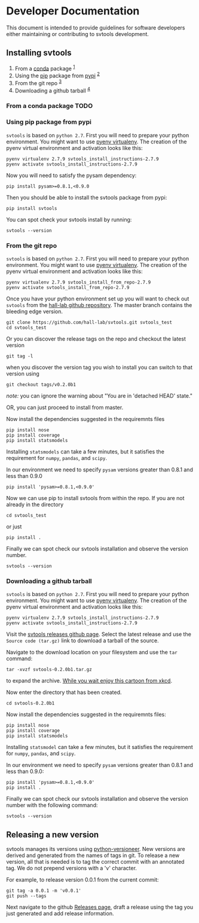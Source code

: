 # Developer Documentation

This document is intended to provide guidelines for software developers either maintaining or 
contributing to svtools development.

## Installing svtools

1. From a [conda][1] package <sup>[1](#conda-install)</sup>
2. Using the [pip][2] package from [pypi][3] <sup>[2](#pip-install)</sup>
3. From the git repo <sup>[3](#git-install)</sup>
4. Downloading a github tarball <sup>[4](#tarball-install)</sup>

### <a name="conda-install"></a> From a conda package TODO 

### <a name="pip-install"></a> Using pip package from pypi

`svtools` is based on `python 2.7`.  First you will need to prepare your python environment.  You might want to use [pyenv virtualenv][4].
The creation of the pyenv virtual environment and activation looks like this:

    pyenv virtualenv 2.7.9 svtools_install_instructions-2.7.9
    pyenv activate svtools_install_instructions-2.7.9

Now you will need to satisfy the pysam dependency:

    pip install pysam>=0.8.1,<0.9.0

Then you should be able to install the svtools package from pypi:

    pip install svtools

You can spot check your svtools install by running:

    svtools --version

### <a name="git-install"></a> From the git repo

`svtools` is based on `python 2.7`.  First you will need to prepare your python environment.  You might want to use [pyenv virtualenv][4].
The creation of the pyenv virtual environment and activation looks like this:

    pyenv virtualenv 2.7.9 svtools_install_from_repo-2.7.9
    pyenv activate svtools_install_from_repo-2.7.9

Once you have your python environment set up you will want to check out `svtools` from the [hall-lab github repository][5].  The master branch contains the bleeding edge version.

    git clone https://github.com/hall-lab/svtools.git svtools_test
    cd svtools_test

Or you can discover the release tags on the repo and checkout the latest version

    git tag -l

when you discover the version tag you wish to install you can switch to that version using

    git checkout tags/v0.2.0b1

_note:_ you can ignore the warning about "You are in 'detached HEAD' state."

OR, you can just proceed to install from master.

Now install the dependencies suggested in the requiremnts files

    pip install nose
    pip install coverage
    pip install statsmodels

Installing `statsmodels` can take a few minutes, but it satisfies the requirement for `numpy`, `pandas`, and `scipy`.

In our environment we need to specify `pysam` versions greater than 0.8.1 and less than 0.9.0

    pip install 'pysam>=0.8.1,<0.9.0'

Now we can use pip to install svtools from within the repo. If you are not already in the directory

    cd svtools_test

or just

    pip install .
Finally we can spot check our svtools installation and observe the version number.

    svtools --version

### <a name="tarball-install"></a> Downloading a github tarball

`svtools` is based on `python 2.7`.  First you will need to prepare your python environment.  You might want to use [pyenv virtualenv][4].
The creation of the pyenv virtual environment and activation looks like this:

    pyenv virtualenv 2.7.9 svtools_install_instructions-2.7.9
    pyenv activate svtools_install_instructions-2.7.9

Visit the [svtools releases github page][6].  Select the latest release and use the `Source code (tar.gz)` link to download a tarball of the source.

Navigate to the download location on your filesystem and use the `tar` command:

    tar -xvzf svtools-0.2.0b1.tar.gz
    
to expand the archive.  [While you wait enjoy this cartoon from xkcd][7]. 

Now enter the directory that has been created.

    cd svtools-0.2.0b1

Now install the dependencies suggested in the requiremnts files:

    pip install nose
    pip install coverage
    pip install statsmodels

Installing `statsmodel` can take a few minutes, but it satisfies the requirement for `numpy`, `pandas`, and `scipy`.

In our environment we need to specify `pysam` versions greater than 0.8.1 and less than 0.9.0:

    pip install 'pysam>=0.8.1,<0.9.0'
    pip install .

Finally we can spot check our svtools installation and observe the version number with the following command:

    svtools --version

## Releasing a new version

svtools manages its versions using [python-versioneer][8].  New versions are derived and generated from the names of tags in git. To release a new version, all that is needed is to tag the correct commit with an annotated tag. We do not prepend versions with a 'v' character.

For example, to release version 0.0.1 from the current commit:

    git tag -a 0.0.1 -m 'v0.0.1'
    git push --tags

Next navigate to the github [Releases page][9], draft a release using the tag you just generated and add release information.

[1]: http://conda.pydata.org/docs/
[2]: https://pypi.python.org/pypi/pip/
[3]: https://pypi.python.org/pypi
[4]: https://github.com/yyuu/pyenv-virtualenv
[5]: https://github.com/hall-lab/svtools
[6]: https://github.com/hall-lab/svtools/releases
[7]: https://xkcd.com/1168/
[8]: https://github.com/warner/python-versioneer
[9]: https://github.com/hall-lab/svtools/releases
